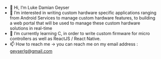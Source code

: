 - 👋 Hi, I’m Luke Damian Geyser
- 👀 I’m interested in writing custom hardware specific applications ranging from Android Services to manage custom hardware features, to building a web 
     portal that will be used to manage these custom hardware solutions in real-time
- 🌱 I’m currently learning C, in order to write custom firmware for micro controllers as well as ReactJS / React Native.
- 📫 How to reach me -> you can reach me on my email address : geyserlg@gmail.com

<!---
LukeGeyser/LukeGeyser is a ✨ special ✨ repository because its `README.md` (this file) appears on your GitHub profile.
You can click the Preview link to take a look at your changes.
--->
